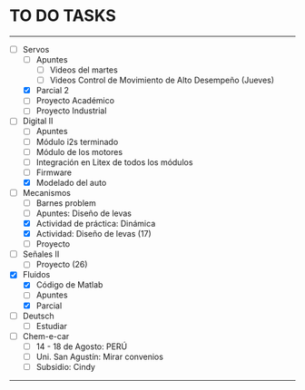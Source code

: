 # TO DO TASKS 


---

- [ ] Servos
	- [ ] Apuntes
		- [ ] Videos del martes
		- [ ] Videos Control de Movimiento de Alto Desempeño (Jueves)
	- [x] Parcial 2
	- [ ] Proyecto Académico
	- [ ] Proyecto Industrial

- [ ] Digital II
	- [ ] Apuntes
	- [ ] Módulo i2s terminado
	- [ ] Módulo de los motores
	- [ ] Integración en Litex de todos los módulos
	- [ ] Firmware
	- [x] Modelado del auto

- [ ] Mecanismos
	- [ ] Barnes problem
	- [ ] Apuntes: Diseño de levas
	- [x] Actividad de práctica: Dinámica
	- [x] Actividad: Diseño de levas (17)
	- [ ] Proyecto

- [ ] Señales II
	- [ ] Proyecto (26)

- [x] Fluidos
	- [x] Código de Matlab
	- [ ] Apuntes
	- [x] Parcial

- [ ] Deutsch
	- [ ] Estudiar

- [ ] Chem-e-car
	- [ ] 14 - 18 de Agosto: PERÚ
	- [ ] Uni. San Agustín: Mirar convenios
	- [ ] Subsidio: Cindy
---
